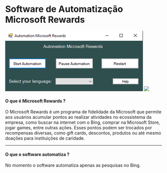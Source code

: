 <h1>Software de Automatização Microsoft Rewards</h1>
<img src="./screenShot.png"/>
<a href="https://skillicons.dev">
    <img src="https://skillicons.dev/icons?i=cs,windows" />
</a>
<div>
  <h4>O que é Microsoft Rewards ?</h4>
  <p>O Microsoft Rewards é um programa de fidelidade da Microsoft 
    que permite aos usuários acumular pontos ao realizar atividades 
    no ecossistema da empresa, como buscar na internet com o Bing, 
    comprar na Microsoft Store, jogar games, entre outras ações. 
    Esses pontos podem ser trocados por recompensas diversas, como 
    gift cards, descontos, produtos ou até mesmo doações para instituições de caridade.
  </p>
</div>
<hr/>
<div>
  <h4>O que o software automatiza ?</h4>
  <p>No momento o software automatiza apenas as pesquisas no Bing.</p>
</div>

